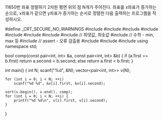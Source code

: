 11650번 좌표 정렬하기
2차원 평면 위의 점 N개가 주어진다. 좌표를 x좌표가 증가하는 순으로, x좌표가 같으면 y좌표가 증가하는 순서로 정렬한 다음 출력하는 프로그램을 작성하시오.



#define _CRT_SECURE_NO_WARNINGS
#include <numeric>
#include <cstdio>
#include <iostream>
#include <cstring>
#include <string>
#include <algorithm>
#include <vector>
#include <climits>   // 최댓값, 최솟값
#include <cmath>   // 수학 - min, max 등
#include <cassert>   // assert - 오류 검출용
#include <queue>
#include <stack>
#include <deque>
using namespace std;

bool comp(const pair<int, int> &a, const pair<int, int> &b) {
	if (a.first == b.first)
		return a.second < b.second;
	else
		return a.first < b.first;
}

int main() {
	int N;
	scanf("%d", &N);
	vector<pair<int, int>> v(N);

	for (int i = 0; i < N; ++i) 
		scanf("%d %d", &v[i].first, &v[i].second);
	
	sort(v.begin(), v.end(), comp);
	for (int i = 0; i < N; ++i) {
		printf("%d %d\n", v[i].first, v[i].second);
	}
}
